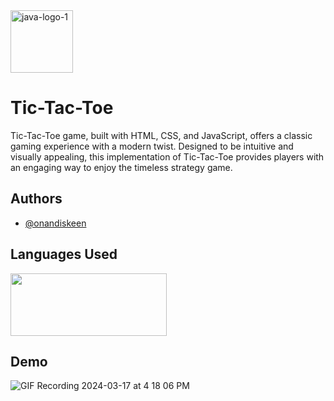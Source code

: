 <img src="https://github.com/onandiskeen/Minesweeper/assets/46636543/b3a43983-2b59-448f-8a58-dce935bccd50" alt="java-logo-1" width="100" height="100"> 


# Tic-Tac-Toe

 Tic-Tac-Toe game, built with HTML, CSS, and JavaScript, offers a classic gaming experience with a modern twist. Designed to be intuitive and visually appealing, this implementation of Tic-Tac-Toe provides players with an engaging way to enjoy the timeless strategy game.


## Authors

- [@onandiskeen](https://www.github.com/onandiskeen)


## Languages Used

<a>
  <p>
    <img src="https://www.freepnglogos.com/uploads/html5-logo-png/html5-logo-devextreme-multi-purpose-controls-html-javascript-3.png" width="250" height="100">
  </p>

</a>

## Demo

![GIF Recording 2024-03-17 at 4 18 06 PM](https://github.com/KerySeverino/Rune-Blade/assets/46636543/e4e1eeeb-b83c-4c92-9558-de2bafc45c96)

